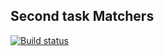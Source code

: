 ## Second task Matchers

[![Build status](https://ci.appveyor.com/api/projects/status/7y56aukam30tws65?svg=true)](https://ci.appveyor.com/project/karina-vinogradova/ajs-homework-test-ci)